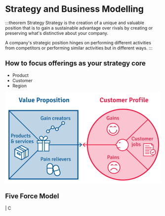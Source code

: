 # Strategy and Business Modelling

:::theorem Strategy
Strategy is the creation of a unique and valuable position that is to gain a sustainable advantage over rivals by creating or preserving what's distinctive about your company.

A company's strategic position hinges on performing different activities from competitors or performing similar activities but in different ways.
:::

## How to focus offerings as your strategy core

+ Product
+ Customer
+ Region

![vp](../img/vp.png)

## Five Force Model

| C